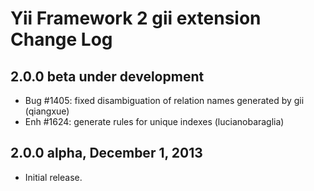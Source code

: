 Yii Framework 2 gii extension Change Log
========================================

2.0.0 beta under development
----------------------------

- Bug #1405: fixed disambiguation of relation names generated by gii (qiangxue)
- Enh #1624: generate rules for unique indexes (lucianobaraglia)

2.0.0 alpha, December 1, 2013
-----------------------------

- Initial release.

